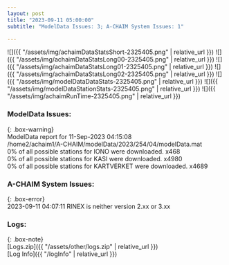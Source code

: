 ```yaml
---
layout: post
title: "2023-09-11 05:00:00"
subtitle: "ModelData Issues: 3; A-CHAIM System Issues: 1"

---
```


![]({{ "/assets/img/achaimDataStatsShort-2325405.png" | relative_url }})
![]({{ "/assets/img/achaimDataStatsLong00-2325405.png" | relative_url }})
![]({{ "/assets/img/achaimDataStatsLong01-2325405.png" | relative_url }})
![]({{ "/assets/img/achaimDataStatsLong02-2325405.png" | relative_url }})
![]({{ "/assets/img/modelDataDataStats-2325405.png" | relative_url }})
![]({{ "/assets/img/modelDataStationStats-2325405.png" | relative_url }})
![]({{ "/assets/img/achaimRunTime-2325405.png" | relative_url }})


### ModelData Issues:  
  
{: .box-warning}  
 ModelData report for 11-Sep-2023 04:15:08   
 /home2/achaim1/A-CHAIM/modelData/2023/254/04/modelData.mat   
 0% of all possible stations for IONO were downloaded. x468   
 0% of all possible stations for KASI were downloaded. x4980   
 0% of all possible stations for KARTVERKET were downloaded. x4689   
  
### A-CHAIM System Issues:  
  
{: .box-error}  
2023-09-11 04:07:11 RINEX is neither version 2.xx or 3.xx  

### Logs:  
  
{: .box-note}  
[Logs.zip]({{ "/assets/other/logs.zip" | relative_url }})  
[Log Info]({{ "/logInfo" | relative_url }})  
